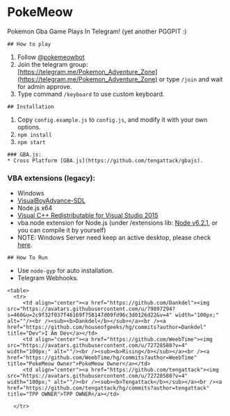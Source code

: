 # PokeMeow

Pokemon Gba Game Plays In Telegram! (yet another PGGPIT :)
```
## How to play
```
1. Follow [@pokemeowbot](https://telegram.me/pokemeowbot)
2. Join the telegram group: [https://telegram.me/Pokemon_Adventure_Zone](https://telegram.me/Pokemon_Adventure_Zone) or type `/join` and wait for admin approve.
3. Type command `/keyboard` to use custom keyboard.
```
## Installation
```
1. Copy `config.example.js` to `config.js`, and modify it with your own options.
2. `npm install`
3. `npm start`
```
### GBA.js:
* Cross Platform [GBA.js](https://github.com/tengattack/gbajs).
```
### VBA extensions (legacy):
* Windows
* [VisualBoyAdvance-SDL](https://sourceforge.net/projects/vba/)
* Node.js x64
* [Visual C++ Redistributable for Visual Studio 2015](https://www.microsoft.com/en-us/download/details.aspx?id=48145)
* vba.node extension for Node.js (under /extensions lib: [Node v6.2.1](https://nodejs.org/dist/v6.2.1/node-v6.2.1-x64.msi), or you can compile it by yourself)
* NOTE: Windows Server need keep an active desktop, please check [here](https://support.smartbear.com/viewarticle/72794/).
```
## How To Run 
```
* Use `node-gyp` for auto installation.
* Telegram Webhooks.
```
<table>
  <tr>
     <td align="center"><a href="https://github.com/Dankdel"><img src="https://avatars.githubusercontent.com/u/79897294?s=460&u=2c9f32f037f46169f758147d09fd96c3d0126d22&v=4" width="100px;" alt=""/><br /><sub><b>Dankdel</b></sub></a><br /><a href="https://github.com/houseofgeeks/hg/commits?author=Dankdel" title="Dev">I Am Dev</a></td>
     <td align="center"><a href="https://github.com/WeebTime"><img src="https://avatars.githubusercontent.com/u/72728580?v=4" width="100px;" alt=""/><br /><sub><b>Rising</b></sub></a><br /><a href="https://github.com/WeebTime/hg/commits?author=WeebTime" title="PokeMeow Owner">PokeMeow Owner</a></td>
     <td align="center"><a href="https://github.com/tengattack"><img src="https://avatars.githubusercontent.com/u/72728580?v=4" width="100px;" alt=""/><br /><sub><b>Tengattack</b></sub></a><br /><a href="https://github.com/tengattack/hg/commits?author=tengattack" title="TPP OWNER">TPP OWNER</a></td>
     
  </tr>
